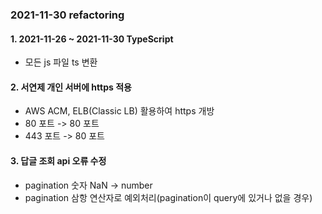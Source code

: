 ### 2021-11-30 refactoring

#### 1. 2021-11-26 ~ 2021-11-30 TypeScript

- 모든 js 파일 ts 변환

#### 2. 서연제 개인 서버에 https 적용

- AWS ACM, ELB(Classic LB) 활용하여 https 개방
- 80 포트 -> 80 포트
- 443 포트 -> 80 포트

#### 3. 답글 조회 api 오류 수정

- pagination 숫자 NaN -> number
- pagination 삼항 연산자로 예외처리(pagination이 query에 있거나 없을 경우)
